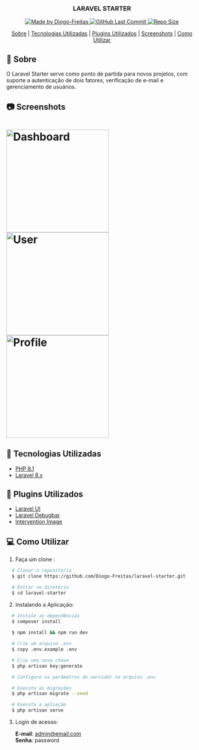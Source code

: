 <h3 align="center">
    <p align="center">
      <b>LARAVEL STARTER</b> 
    </p>
</h3>

<p align="center">
  <a href="https://github.com/Diogo-Freitas" target="_blank">
    <img alt="Made by Diogo-Freitas" src="https://img.shields.io/badge/By-Diogo--Freitas-green">
    <img alt="GitHub Last Commit" src="https://img.shields.io/github/last-commit/Diogo-Freitas/laravel-starter" />
    <img alt="Repo Size" src="https://img.shields.io/github/repo-size/Diogo-Freitas/laravel-starter" />
  </a>
</p>

<div align="center">
    <p>
        <a href="#sobre">Sobre</a> |
        <a href="#tecnologias-utilizadas">Tecnologias Utilizadas</a> |
        <a href="#plugins">Plugins Utilizados</a> |
        <a href="#screenshots">Screenshots</a> |
        <a href="#como-utilizar">Como Utilizar</a>
    </p>
</div>


<div id="sobre"></div>

## 🔖 Sobre

<p>O Laravel Starter serve como ponto de partida para novos projetos, com suporte a autenticação de dois fatores, verificação de e-mail e gerenciamento de usuários.</p>


<div id="screenshots"></div>

## 📷 Screenshots
<h1>
    <img width="270" alt="Dashboard" src="https://user-images.githubusercontent.com/65552838/149450317-010411e7-d42c-43fd-8876-92e75e55cbf5.png">
    <img width="270" alt="User" src="https://user-images.githubusercontent.com/65552838/149450476-ba686459-e91a-46f3-aa64-72276e90c561.png">
    <img width="270" alt="Profile" src="https://user-images.githubusercontent.com/65552838/149450486-c8725f69-7391-48ca-b277-58aa7313ba76.png">
</h1>

<div id="tecnologias-utilizadas"></div>


## 🚀 Tecnologias Utilizadas

- [PHP 8.1](https://php.net/)
- [Laravel 8.x](https://laravel.com/)

<div id="plugins"</div>

## 🧩 Plugins Utilizados

 - [Laravel UI](https://github.com/laravel/ui)
 - [Laravel Debugbar](https://github.com/barryvdh/laravel-debugbar)
 - [Intervention Image](https://github.com/Intervention/image)

<a id="como-utilizar"></a>

## 💻 Como Utilizar

1. Faça um clone :

```sh
  # Clonar o repositório
  $ git clone https://github.com/Diogo-Freitas/laravel-starter.git

  # Entrar no diretório
  $ cd laravel-starter
```

2. Instalando a Aplicação:

```sh
  # Instale as dependências
  $ composer install
  
  $ npm install && npm run dev

  # Crie um arquivo .env
  $ copy .env.example .env

  # Crie uma nova chave
  $ php artisan key:generate

  # Configure os parâmetros do servidor no arquivo .env

  # Execute as migrações
  $ php artisan migrate --seed

  # Executa a apliação
  $ php artisan serve
```

3. Login de acesso:

    **E-mail**: admin@email.com</br>
    **Senha**: password